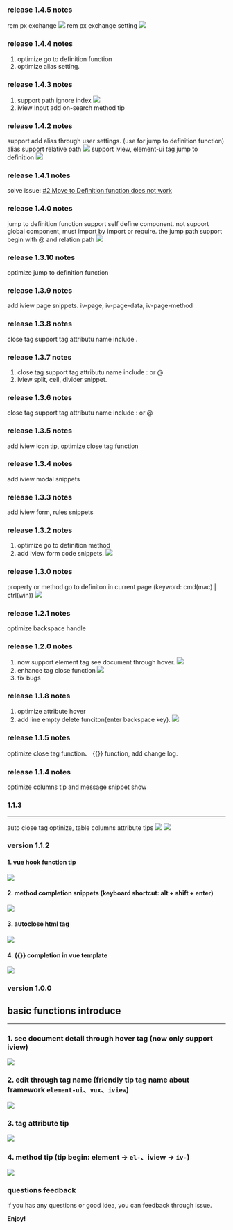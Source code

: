 ### release 1.4.5 notes
rem px exchange
![](./examples/rem.gif)
rem px exchange setting
![](./examples/rem-config.png)

### release 1.4.4 notes
1. optimize go to definition function
2. optimize alias setting.

### release 1.4.3 notes
1. support path ignore index
![](./examples/path-index.gif)
2. iview Input add on-search method tip

 ### release 1.4.2 notes
support add alias through user settings. (use for jump to definition function)
alias support relative path
![](./examples/setting-alias.png)
support iview, element-ui tag jump to definition
![](./examples/iview-jump.gif)

### release 1.4.1 notes
solve issue: 
[#2 Move to Definition function does not work](https://github.com/jiaolong1021/vue-helper/issues/2)

### release 1.4.0 notes
jump to definition function support self define component.
not supoort global component, must import by import or require.
the jump path support begin with @ and relation path
![](./examples/definition-file-jump.gif)

### release 1.3.10 notes
optimize jump to definition function

### release 1.3.9 notes
add iview page snippets. iv-page, iv-page-data, iv-page-method

### release 1.3.8 notes
close tag support tag attributu name include .

### release 1.3.7 notes
1. close tag support tag attributu name include : or @
2. iview split, cell, divider snippet.

### release 1.3.6 notes
close tag support tag attributu name include : or @

### release 1.3.5 notes
add iview icon tip, optimize close tag function

### release 1.3.4 notes
add iview modal snippets

### release 1.3.3 notes
add iview form, rules snippets

### release 1.3.2 notes
1. optimize go to definition method
2. add iview form code snippets.
![](./examples/iv-form.gif)

### release 1.3.0 notes
property or method go to definiton in current page (keyword: cmd(mac) | ctrl(win))
![](./examples/go-to-define.gif)

### release 1.2.1 notes
optimize backspace handle

### release 1.2.0 notes
1. now support element tag see document through hover.
![](./examples/element-tag.gif)
2. enhance tag close function
![](./examples/tag-slip.gif)
3. fix bugs

### release 1.1.8 notes
1. optimize attribute hover
2. add line empty delete funciton(enter backspace key).
![](./examples/line-delete.gif)

### release 1.1.5 notes
optimize close tag function、 {{}} function, add change log.

### release 1.1.4 notes
optimize columns tip and message snippet show

### 1.1.3
---
auto close tag optinize, table columns attribute tips
![](./examples/columns.gif)
![](./examples/columns2.gif)

### version 1.1.2
#### 1. vue hook function tip
![](./examples/hook-function.gif)
#### 2. method completion snippets (keyboard shortcut: alt + shift + enter)
![](./examples/methods.gif)
#### 3. autoclose html tag
![](./examples/autoclose.gif)
#### 4. {{}} completion in vue template
![](./examples/{{}}.gif)

### version 1.0.0
## basic functions introduce
---
### 1. see document detail through hover tag (**now only support iview**)
![](./examples/document.gif)

### 2. edit through tag name (friendly tip tag name about framework <code>element-ui</code>、<code>vux</code>、<code>iview</code>)
![](./examples/tag.gif)

### 3. tag attribute tip
![](./examples/attr.gif)

### 4. method tip (tip begin: element -> <code>el-</code>、iview -> <code>iv-</code>)
![](./examples/method.gif)

### questions feedback 
if you has any questions or good idea, you can feedback through issue.

**Enjoy!**
